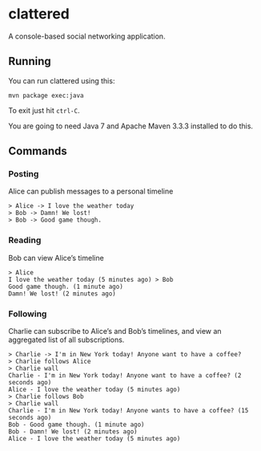 # clattered
A console-based social networking application.

## Running
You can run clattered using this:

```
mvn package exec:java
```

To exit just hit `ctrl-C`.

You are going to need Java 7 and Apache Maven 3.3.3 installed to do this.

## Commands

### Posting
Alice can publish messages to a personal timeline
```
> Alice -> I love the weather today
> Bob -> Damn! We lost!
> Bob -> Good game though.
```

### Reading
Bob can view Alice’s timeline

```
> Alice
I love the weather today (5 minutes ago) > Bob
Good game though. (1 minute ago)
Damn! We lost! (2 minutes ago)
```

### Following
Charlie can subscribe to Alice’s and Bob’s timelines, and view an aggregated list of all subscriptions.

```
> Charlie -> I'm in New York today! Anyone want to have a coffee?
> Charlie follows Alice
> Charlie wall
Charlie - I'm in New York today! Anyone want to have a coffee? (2 seconds ago)
Alice - I love the weather today (5 minutes ago)
> Charlie follows Bob
> Charlie wall
Charlie - I'm in New York today! Anyone wants to have a coffee? (15 seconds ago)
Bob - Good game though. (1 minute ago)
Bob - Damn! We lost! (2 minutes ago)
Alice - I love the weather today (5 minutes ago)
```
